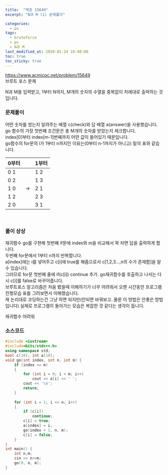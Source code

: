 ```yaml
---
title:  "백준 15649"
excerpt: "N과 M (1) 문제풀이"

categories:
  - ps
tags:
  - bruteforce
  - ps
  - N과 M
last_modified_at: 2020-01-24 18:40:00
toc: true
toc_sticky: true
---
```


<https://www.acmicpc.net/problem/15649>   
브루트 포스 문제

N과 M을 입력받고, 1부터 N까지, M개의 숫자의 수열을 중복없이 차례대로 출력하는 것입니다.

### 문제풀이

어떤 숫자를 썼는지 알려주는 배열 c(check)와 답 배열 a(answer)을 사용했습니다.
go 함수의 가장 첫번째 조건문은 총 M개의 숫자를 받았는지 체크합니다.    
index[0]부터 index[m-1]번째까지 어떤 값이 들어있기 때문입니다.   
go함수의 for문의 i가 1부터 n까지인 이유는(0부터 n-1까지가 아니고) 밑의 표와 같습니다.   

|0부터||1부터|
|---|:---:|---|
|0 1||1 2|
|0 2||1 3|
|1 0|->|2 1|
|1 2||2 3|
|2 0||3 1|



​

### 풀이 상상

재귀함수 go를 구현해 첫번째 if문에 index와 m을 비교해서 꽉 차면 답을 출력하게 합니다.   
두번째 for문에서 1부터 n까지 반복합니다.  
a[index]에는 i를 넣어주고 c[i]에 true를 해줌으로서 c[1,2,3...,n의 수가 존재함]을 알 수 있습니다.   
그러므로 for문 첫번째 줄에 if(c[i]) continue 추가. go재귀함수를 호출하고 나서는 다시 c[i]를 false로 바꾸어줍니다.   
브루트포스 알고리즘은 처음 봤을때 이해하기가 너무 어려워서 오랜 시간동안 프로그램 진행모습 표를 그려보면서 이해했습니다.  
제 논리대로 코딩하는건 그냥 하면 되지만(안되면 바꿔보고..물론 이 방법은 안좋은 방법입니다) 실제로 프로그램이 돌아가는 모습은 복잡한 것 같다는 생각이 듭니다.

재귀함수 어려워
### 소스코드
```cpp
#include <iostream>
#include<bits/stdc++.h>
using namespace std;
bool c[10]; int a[10];
void go(int index, int n, int m) {
	if (index == m)
	{
		for (int i = 0; i < m; i++)
			cout << a[i] << ' ';
		cout << '\n';
		return;
	}
	
	for (int i = 1; i <= n; i++)
	{
		if (c[i])
			continue;
		c[i] = true;
		a[index] = i;
		go(index + 1, n, m);
		c[i] = false;
	}
}
int main() {
	int n,m;
	cin >> n>>m;
	go(0, n, m);
}
```
